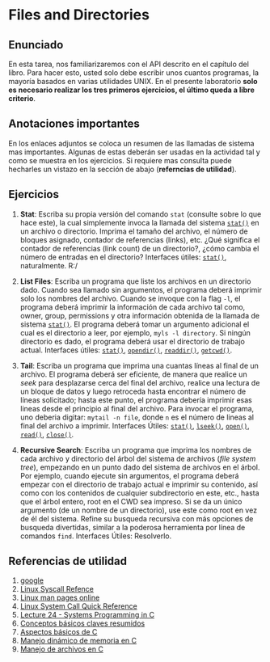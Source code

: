 # Files and Directories #

## Enunciado ##

En esta tarea, nos familiarizaremos con el API descrito en el capítulo del libro. Para hacer esto, usted solo debe escribir unos cuantos programas, la mayoría basados en varias utilidades UNIX. En el presente laboratorio **solo es necesario realizar los tres primeros ejercicios, el último queda a libre criterio**.

## Anotaciones importantes ##

En los enlaces adjuntos se coloca un resumen de las llamadas de sistema mas importantes. Algunas de estas deberán ser usadas en la actividad tal y como se muestra en los ejercicios. Si requiere mas consulta puede hecharles un vistazo en la sección de abajo (**referncias de utilidad**).

## Ejercicios ##

1. **Stat**: Escriba su propia versión del comando ```stat``` (consulte sobre lo que hace este), la cual simplemente invoca la llamada del sistema [```stat()```](http://man7.org/linux/man-pages/man2/stat.2.html) en un archivo o directorio. Imprima el tamaño del archivo, el número de bloques asignado, contador de referencias (links), etc. ¿Qué significa el contador de referencias (link count) de un directorio?, ¿cómo cambia el número de entradas en el directorio? Interfaces útiles: [```stat()```](http://man7.org/linux/man-pages/man2/stat.2.html), naturalmente. R:/

2. **List Files**: Escriba un programa que liste los archivos en un directorio dado. Cuando sea llamado sin argumentos, el programa deberá imprimir solo los nombres del archivo. Cuando se invoque con la flag ```-l```, el programa deberá imprimir la información de cada archivo tal como, owner, group, permissions y otra información obtenida de la llamada de sistema [```stat()```](http://man7.org/linux/man-pages/man2/stat.2.html). El programa deberá tomar un argumento adicional el cual es el directorio a leer, por ejemplo, ```myls -l directory```.  Si ningún directorio es dado, el programa deberá usar el directorio de trabajo actual. Interfaces útiles: [```stat()```](http://man7.org/linux/man-pages/man2/stat.2.html), [```opendir()```](http://man7.org/linux/man-pages/man3/opendir.3.html), [```readdir()```](http://man7.org/linux/man-pages/man2/readdir.2.html), [```getcwd()```](http://man7.org/linux/man-pages/man2/getcwd.2.html).

3. **Tail**: Escriba un programa que imprima una cuantas líneas al final de un archivo. El programa deberá ser eficiente, de manera que realice un *seek* para desplazarse cerca del final del archivo, realice una lectura de un bloque de datos y luego retroceda hasta encontrar el número de líneas solicitado; hasta este punto, el programa debería imprimir esas lineas desde el principio al final del archivo. Para invocar el programa, uno deberia digitar: ```mytail -n file```, donde ```n``` es el número de lineas al final del archivo a imprimir. Interfaces Útiles: [```stat()```](http://man7.org/linux/man-pages/man2/stat.2.html), [```lseek()```](http://man7.org/linux/man-pages/man2/lseek.2.html), [```open()```](http://man7.org/linux/man-pages/man2/open.2.html), [```read()```](http://man7.org/linux/man-pages/man2/read.2.html), [```close()```](http://man7.org/linux/man-pages/man2/close.2.html).

4. **Recursive Search**: Escriba un programa que imprima los nombres de cada archivo y directorio del árbol del sistema de archivos (*file system tree*), empezando en un punto dado del sistema de archivos en el árbol. Por ejemplo, cuando ejecute sin argumentos, el programa deberá empezar con el directorio de trabajo actual e imprimir su contenido, así como con los contenidos de cualquier subdirectorio en este, etc., hasta que el árbol entero, root en el CWD sea impreso. Si se da un único argumento (de un nombre de un directorio), use este como root en vez de él del sistema. Refine su busqueda recursiva con más opciones de busqueda divertidas, similar a la poderosa herramienta por línea de comandos ```find```. Interfaces Útiles: Resolverlo.


## Referencias de utilidad ##

1. [google](https://www.google.com/)
2. [Linux Syscall Refence](https://syscalls.kernelgrok.com/)
3. [Linux man pages online](http://man7.org/linux/man-pages/index.html)
4. [Linux System Call Quick Reference](http://www.cheat-sheets.org/saved-copy/Linux_Syscall_quickref.pdf)
5. [Lecture 24 - Systems Programming in C](https://www.cs.cmu.edu/~guna/15-123S11/Lectures/Lecture24.pdf)
6. [Conceptos básicos claves resumidos](https://docs.google.com/document/d/1-336S7oKYwzSSSH-vzks8lGJ0R5VJoZu3PGBsz3vP2w/edit?usp=sharing)
7. [Aspectos básicos de C](https://github.com/repos-SO-UdeA/lab3)
8. [Manejo dinámico de memoria en C](https://github.com/repos-SO-UdeA/lab5)
9. [Manejo de archivos en C](https://github.com/repos-SO-UdeA/lab6)

